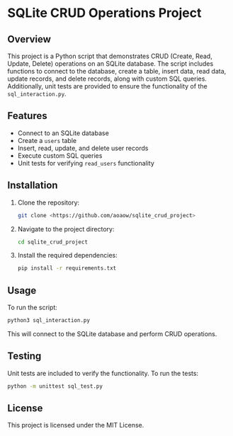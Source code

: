 # SQLite CRUD Operations Project

## Overview
This project is a Python script that demonstrates CRUD (Create, Read, Update, Delete) operations on an SQLite database. The script includes functions to connect to the database, create a table, insert data, read data, update records, and delete records, along with custom SQL queries. Additionally, unit tests are provided to ensure the functionality of the `sql_interaction.py`.

## Features
- Connect to an SQLite database
- Create a `users` table
- Insert, read, update, and delete user records
- Execute custom SQL queries
- Unit tests for verifying `read_users` functionality

## Installation
1. Clone the repository:
   ```bash
   git clone <https://github.com/aoaow/sqlite_crud_project>
   ```
2. Navigate to the project directory:
   ```bash
   cd sqlite_crud_project
   ```
3. Install the required dependencies:
   ```bash
   pip install -r requirements.txt
   ```

## Usage
To run the script:
```bash
python3 sql_interaction.py
```
This will connect to the SQLite database and perform CRUD operations.

## Testing
Unit tests are included to verify the functionality. To run the tests:
```bash
python -m unittest sql_test.py
```

## License
This project is licensed under the MIT License.

